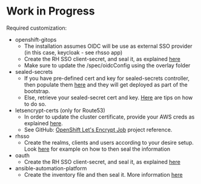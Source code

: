 # Work in Progress

Required customization:

- openshift-gitops
    - The installation assumes OIDC will be use as external SSO provider (in this case, keycloak - see rhsso app)
    - Create the RH SSO client-secret, and seal it, as explained [here](https://github.com/adetalhouet/ocp-gitops/blob/main/apps/01-openshift-gitops/base/README.md)
    - Make sure to update the /spec/oidcConfig using the overlay folder
- sealed-secrets
    - If you have pre-defined cert and key for sealed-secrets controller, then populate them [here](https://github.com/adetalhouet/ocp-gitops/blob/main/apps/02-sealed-secrets/bootstrap/02-sealed-secrets-secret-EXAMPLE.yaml) and they will get deployed as part of the bootstrap.
    - Else, retrieve your sealed-secret cert and key. [Here](https://github.com/redhat-canada-gitops/catalog/tree/master/sealed-secrets-operator/scripts) are tips on how to do so.
- letsencrypt-certs (only for Route53)
    - In order to update the cluster certificate, provide your AWS creds as explained [here](https://github.com/adetalhouet/ocp-gitops/blob/main/apps/03-letsencrypt-certs/README.md). 
    - See GitHub: [OpenShift Let's Encrypt Job](https://github.com/pittar/ocp-letsencrypt-job) project reference.
- rhsso
    - Create the realms, clients and users according to your desire setup. Look [here](https://github.com/adetalhouet/ocp-gitops/blob/main/apps/06-rhsso/config/README.md) for example on how to then seal the information
- oauth
    - Create the RH SSO client-secret, and seal it, as explained [here](https://github.com/adetalhouet/ocp-gitops/blob/main/apps/07-oauth/config/README.md)
- ansible-automation-platform
    - Create the inventory file and then seal it. More information [here](https://github.com/adetalhouet/ocp-gitops/blob/main/apps/10-ansible-automation-platform/config/README.md)
